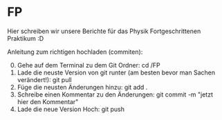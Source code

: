 # FP

Hier schreiben wir unsere Berichte für das Physik Fortgeschrittenen Praktikum :D


Anleitung zum richtigen hochladen (commiten):

0. Gehe auf dem Terminal zu dem Git Ordner: cd /FP
1. Lade die neuste Version von git runter (am besten bevor man Sachen verändert!): git pull
2. Füge die neusten Änderungen hinzu: git add .
3. Schreibe einen Kommentar zu den Änderungen: git commit -m "jetzt hier den Kommentar"
4. Lade die neue Version Hoch: git push 
